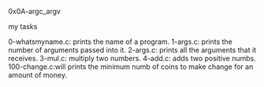 0x0A-argc_argv

my tasks

0-whatsmyname.c: prints the name of a program.
1-args.c: prints the number of arguments passed into it.
2-args.c: prints all the arguments that it receives.
3-mul.c: multiply two numbers.
4-add.c:  adds two positive numbs.
100-change.c:will prints the minimum numb of coins to make change for an amount of money.
